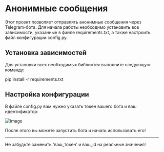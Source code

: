 # Анонимные сообщения

Этот проект позволяет отправлять анонимные сообщения через Telegram-бота. Для начала работы необходимо установить все зависимости, указанные в файле requirements.txt, а также настроить файл конфигурации config.py.

## Установка зависимостей

Для установки всех необходимых библиотек выполните следующую команду:

pip install -r requirements.txt


## Настройка конфигурации

В файле config.py вам нужно указать токен вашего бота и ваш идентификатор:

![image](https://github.com/user-attachments/assets/12d9a6bf-77d6-4b35-82d5-625d0a4226dd)


После этого вы можете запустить бота и начать использовать его!

---

Не забудьте заменить 'ваш_токен' и ваш_id на реальные значения!
